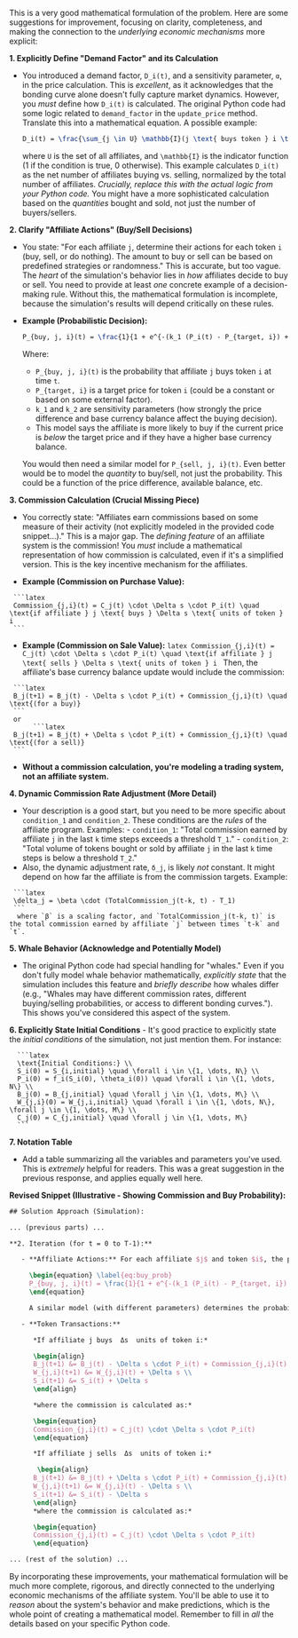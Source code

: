 This is a very good mathematical formulation of the problem. Here are some suggestions for improvement, focusing on clarity, completeness, and making the connection to the *underlying economic mechanisms* more explicit:

**1. Explicitly Define "Demand Factor" and its Calculation**

   - You introduced a demand factor,  `D_i(t)`, and a sensitivity parameter, `α`, in the price calculation. This is *excellent*, as it acknowledges that the bonding curve alone doesn't fully capture market dynamics.  However, you *must* define how `D_i(t)` is calculated. The original Python code had some logic related to `demand_factor` in the `update_price` method.  Translate this into a mathematical equation.  A possible example:

     ```latex
     D_i(t) = \frac{\sum_{j \in U} \mathbb{I}(j \text{ buys token } i \text{ at } t) - \sum_{j \in U} \mathbb{I}(j \text{ sells token } i \text{ at } t)}{N}
     ```
     where `U` is the set of all affiliates, and `\mathbb{I}` is the indicator function (1 if the condition is true, 0 otherwise).  This example calculates `D_i(t)` as the net number of affiliates buying vs. selling, normalized by the total number of affiliates.  *Crucially, replace this with the actual logic from your Python code.*  You might have a more sophisticated calculation based on the *quantities* bought and sold, not just the number of buyers/sellers.

**2. Clarify "Affiliate Actions" (Buy/Sell Decisions)**

   - You state: "For each affiliate `j`, determine their actions for each token `i` (buy, sell, or do nothing). The amount to buy or sell can be based on predefined strategies or randomness."  This is accurate, but too vague. The *heart* of the simulation's behavior lies in *how* affiliates decide to buy or sell.  You need to provide at least *one* concrete example of a decision-making rule.  Without this, the mathematical formulation is incomplete, because the simulation's results will depend critically on these rules.

   - **Example (Probabilistic Decision):**
     ```latex
     P_{buy, j, i}(t) = \frac{1}{1 + e^{-(k_1 (P_i(t) - P_{target, i}) + k_2 B_j(t))}}
     ```
     Where:
        -  `P_{buy, j, i}(t)` is the probability that affiliate `j` buys token `i` at time `t`.
        -  `P_{target, i}` is a target price for token `i` (could be a constant or based on some external factor).
        -  `k_1` and `k_2` are sensitivity parameters (how strongly the price difference and base currency balance affect the buying decision).
        - This model says the affiliate is more likely to buy if the current price is *below* the target price and if they have a higher base currency balance.

     You would then need a similar model for  `P_{sell, j, i}(t)`.  Even better would be to model the *quantity* to buy/sell, not just the probability. This could be a function of the price difference, available balance, etc.

**3. Commission Calculation (Crucial Missing Piece)**

   -  You correctly state: "Affiliates earn commissions based on some measure of their activity (not explicitly modeled in the provided code snippet...)." This is a major gap. The *defining feature* of an affiliate system is the commission! You *must* include a mathematical representation of how commission is calculated, even if it's a simplified version. This is the key incentive mechanism for the affiliates.

   -  **Example (Commission on Purchase Value):**

     ```latex
     Commission_{j,i}(t) = C_j(t) \cdot \Delta s \cdot P_i(t) \quad \text{if affiliate } j \text{ buys } \Delta s \text{ units of token } i
     ```

   -  **Example (Commission on Sale Value):**
     ```latex
     Commission_{j,i}(t) = C_j(t) \cdot \Delta s \cdot P_i(t) \quad \text{if affiliate } j \text{ sells } \Delta s \text{ units of token } i
     ```
     Then, the affiliate's base currency balance update would include the commission:

     ```latex
     B_j(t+1) = B_j(t) - \Delta s \cdot P_i(t) + Commission_{j,i}(t) \quad \text{(for a buy)}
     ```
     or
          ```latex
     B_j(t+1) = B_j(t) + \Delta s \cdot P_i(t) + Commission_{j,i}(t) \quad \text{(for a sell)}
     ```

   -  **Without a commission calculation, you're modeling a trading system, not an affiliate system.**

**4. Dynamic Commission Rate Adjustment (More Detail)**

   -  Your description is a good start, but you need to be more specific about `condition_1` and `condition_2`.  These conditions are the *rules* of the affiliate program. Examples:
     -  `condition_1`: "Total commission earned by affiliate `j` in the last `k` time steps exceeds a threshold `T_1`."
     -  `condition_2`: "Total volume of tokens bought or sold by affiliate `j` in the last `k` time steps is below a threshold `T_2`."
   -  Also, the dynamic adjustment rate, `δ_j`, is likely *not* constant. It might depend on how far the affiliate is from the commission targets. Example:

     ```latex
     \delta_j = \beta \cdot (TotalCommission_j(t-k, t) - T_1)
     ```
      where `β` is a scaling factor, and `TotalCommission_j(t-k, t)` is the total commission earned by affiliate `j` between times `t-k` and `t`.

**5. Whale Behavior (Acknowledge and Potentially Model)**

   - The original Python code had special handling for "whales." Even if you don't fully model whale behavior mathematically, *explicitly state* that the simulation includes this feature and *briefly describe* how whales differ (e.g., "Whales may have different commission rates, different buying/selling probabilities, or access to different bonding curves."). This shows you've considered this aspect of the system.

**6. Explicitly State Initial Conditions**
    -  It's good practice to explicitly state the *initial conditions* of the simulation, not just mention them. For instance:

      ```latex
      \text{Initial Conditions:} \\
      S_i(0) = S_{i,initial} \quad \forall i \in \{1, \dots, N\} \\
      P_i(0) = f_i(S_i(0), \theta_i(0)) \quad \forall i \in \{1, \dots, N\} \\
      B_j(0) = B_{j,initial} \quad \forall j \in \{1, \dots, M\} \\
      W_{j,i}(0) = W_{j,i,initial} \quad \forall i \in \{1, \dots, N\}, \forall j \in \{1, \dots, M\} \\
      C_j(0) = C_{j,initial} \quad \forall j \in \{1, \dots, M\}
      ```

**7. Notation Table**

   - Add a table summarizing all the variables and parameters you've used. This is *extremely* helpful for readers.  This was a great suggestion in the previous response, and applies equally well here.

**Revised Snippet (Illustrative - Showing Commission and Buy Probability):**

```latex
## Solution Approach (Simulation):

... (previous parts) ...

**2. Iteration (for t = 0 to T-1):**

   - **Affiliate Actions:** For each affiliate $j$ and token $i$, the probability of buying is modeled as:

     \begin{equation} \label{eq:buy_prob}
     P_{buy, j, i}(t) = \frac{1}{1 + e^{-(k_1 (P_i(t) - P_{target, i}) + k_2 B_j(t))}}
     \end{equation}

     A similar model (with different parameters) determines the probability of selling,  $P_{sell, j, i}(t)$. If the affiliate decides to buy (based on a Bernoulli draw with probability  $P_{buy, j, i}(t)$), they attempt to buy a quantity  $\Delta s$.  If they decide to sell, they attempt to sell a quantity  $\Delta s$. (The exact quantity determination needs further specification).

   - **Token Transactions:**

      *If affiliate j buys  Δs  units of token i:*

      \begin{align}
      B_j(t+1) &= B_j(t) - \Delta s \cdot P_i(t) + Commission_{j,i}(t) \\
      W_{j,i}(t+1) &= W_{j,i}(t) + \Delta s \\
      S_i(t+1) &= S_i(t) + \Delta s
      \end{align}

      *where the commission is calculated as:*

      \begin{equation}
      Commission_{j,i}(t) = C_j(t) \cdot \Delta s \cdot P_i(t)
      \end{equation}

      *If affiliate j sells  Δs  units of token i:*

       \begin{align}
      B_j(t+1) &= B_j(t) + \Delta s \cdot P_i(t) + Commission_{j,i}(t) \\
      W_{j,i}(t+1) &= W_{j,i}(t) - \Delta s \\
      S_i(t+1) &= S_i(t) - \Delta s
      \end{align}
      *where the commission is calculated as:*

      \begin{equation}
      Commission_{j,i}(t) = C_j(t) \cdot \Delta s \cdot P_i(t)
      \end{equation}

... (rest of the solution) ...
```

By incorporating these improvements, your mathematical formulation will be much more complete, rigorous, and directly connected to the underlying economic mechanisms of the affiliate system. You'll be able to use it to *reason* about the system's behavior and make predictions, which is the whole point of creating a mathematical model. Remember to fill in *all* the details based on your specific Python code.